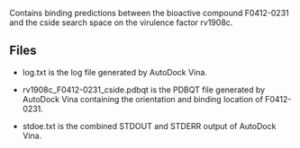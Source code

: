 Contains binding predictions between the bioactive compound F0412-0231 and the cside search space on the virulence factor rv1908c.

## Files

- log.txt is the log file generated by AutoDock Vina.

- rv1908c_F0412-0231_cside.pdbqt is the PDBQT file generated by AutoDock Vina containing the orientation and binding location of F0412-0231.

- stdoe.txt is the combined STDOUT and STDERR output of AutoDock Vina.


